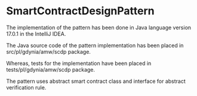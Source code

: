 # SmartContractDesignPattern

The implementation of the pattern has been done in Java language version 17.0.1 in the IntelliJ IDEA.

The Java source code of the pattern implementation has been placed in src/pl/gdynia/amw/scdp package.

Whereas, tests for the implementation have been placed in tests/pl/gdynia/amw/scdp package.

The pattern uses abstract smart contract class and interface for abstract verification rule.

